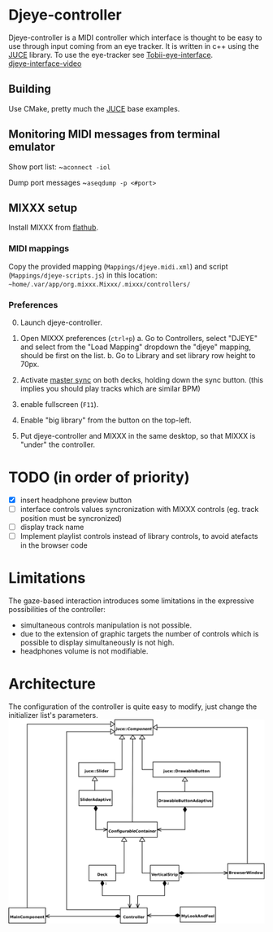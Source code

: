 # Djeye-controller
Djeye-controller is a MIDI controller which interface is thought to be easy to use through input coming from an eye tracker.
It is written in c++ using the [JUCE](https://github.com/juce-framework/JUCE) library.
To use the eye-tracker see [Tobii-eye-interface](https://gitlab.com/djeyes/tobii-eye-interface).
</br>
[djeye-interface-video](./Assets/Media/djeye-demo.webm)

## Building
Use CMake, pretty much the [JUCE](https://github.com/juce-framework/JUCE/tree/master/examples/CMake) base examples.

## Monitoring MIDI messages from terminal emulator
Show port list:
~`aconnect -iol`

Dump port messages
~`aseqdump -p <#port>`

## MIXXX setup
Install MIXXX from [flathub](https://flathub.org/apps/details/org.mixxx.Mixxx).

### MIDI mappings
Copy the provided mapping (`Mappings/djeye.midi.xml`) and script (`Mappings/djeye-scripts.js`) in this location:
`~home/.var/app/org.mixxx.Mixxx/.mixxx/controllers/`

### Preferences
0. Launch djeye-controller.
0. Open MIXXX preferences (`ctrl+p`) 
	a. Go to Controllers, select "DJEYE" and select from the "Load Mapping" dropdown the "djeye" mapping, should be first on the list.
	b. Go to Library and set library row height to 70px.

0. Activate [master sync](https://manual.mixxx.org/2.0/en/chapters/djing_with_mixxx.html#master-sync) on both decks, holding down the sync button. (this implies you should play tracks which are similar BPM)
0. enable fullscreen (`F11`).
0. Enable "big library" from the button on the top-left.
0. Put djeye-controller and MIXXX in the same desktop, so that MIXXX is "under" the controller.

# TODO (in order of priority)
- [x] insert headphone preview button
- [ ] interface controls values syncronization with MIXXX controls (eg. track position must be syncronized)
- [ ] display track name
- [ ] Implement playlist controls instead of library controls, to avoid atefacts in the browser code

# Limitations
The gaze-based interaction introduces some limitations in the expressive possibilities of the controller:
- simultaneous controls manipulation is not possible.
- due to the extension of graphic targets the number of controls which is possible to display simultaneously is not high.
- headphones volume is not modifiable.

# Architecture
The configuration of the controller is quite easy to modify, just change the initializer list's parameters.
![UML diagram](./Media/uml_djeye_controller.svg)
